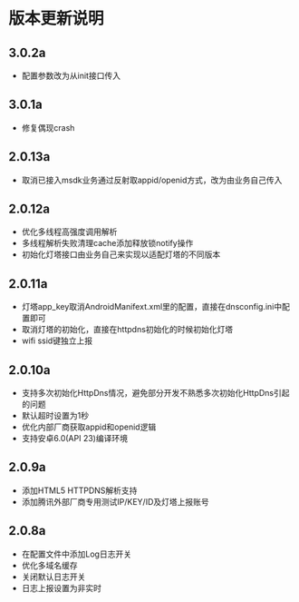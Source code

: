 # 版本更新说明
## 3.0.2a
- 配置参数改为从init接口传入
## 3.0.1a
- 修复偶现crash
## 2.0.13a
- 取消已接入msdk业务通过反射取appid/openid方式，改为由业务自己传入
## 2.0.12a
- 优化多线程高强度调用解析
- 多线程解析失败清理cache添加释放锁notify操作
- 初始化灯塔接口由业务自己来实现以适配灯塔的不同版本
## 2.0.11a
- 灯塔app_key取消AndroidManifext.xml里的配置，直接在dnsconfig.ini中配置即可
- 取消灯塔的初始化，直接在httpdns初始化的时候初始化灯塔
- wifi ssid键独立上报
## 2.0.10a
- 支持多次初始化HttpDns情况，避免部分开发不熟悉多次初始化HttpDns引起的问题
- 默认超时设置为1秒
- 优化内部厂商获取appid和openid逻辑
- 支持安卓6.0(API 23)编译环境
## 2.0.9a
- 添加HTML5 HTTPDNS解析支持
- 添加腾讯外部厂商专用测试IP/KEY/ID及灯塔上报账号
## 2.0.8a
- 在配置文件中添加Log日志开关
- 优化多域名缓存
- 关闭默认日志开关
- 日志上报设置为非实时
